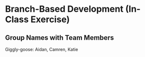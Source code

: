 # Branch-Based Development (In-Class Exercise)

## Group Names with Team Members
Giggly-goose: Aidan, Camren, Katie
